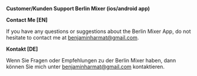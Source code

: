 **Customer/Kunden Support Berlin Mixer (ios/android app)**

**Contact Me [EN]**

If you have any questions or suggestions about the Berlin Mixer App, do not hesitate to contact me at benjaminharmat@gmail.com.

**Kontakt [DE]**

Wenn Sie Fragen oder Empfehlungen zu der Berlin Mixer haben, dann können Sie mich unter benjaminharmat@gmail.com kontaktieren.
